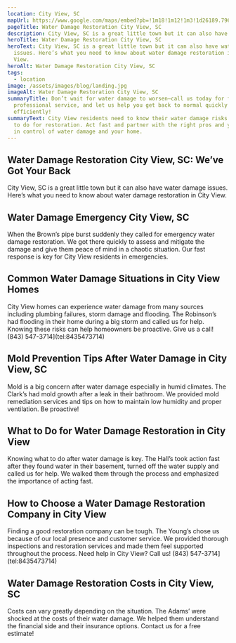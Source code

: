 ```yaml
---
location: City View, SC
mapUrl: https://www.google.com/maps/embed?pb=!1m18!1m12!1m3!1d26189.796719160844!2d-82.44553995788308!3d34.863146926382264!2m3!1f0!2f0!3f0!3m2!1i1024!2i768!4f13.1!3m3!1m2!1s0x885831a69ecc33ed%3A0xa6a9f65f046c47ca!2sCity%20View%2C%20SC%2C%20USA!5e0!3m2!1sen!2sph!4v1728667122392!5m2!1sen!2sph
pageTitle: Water Damage Restoration City View, SC
description: City View, SC is a great little town but it can also have water damage issues.
heroTitle: Water Damage Restoration City View, SC
heroText: City View, SC is a great little town but it can also have water damage
  issues. Here’s what you need to know about water damage restoration in City
  View.
heroAlt: Water Damage Restoration City View, SC
tags:
  - location
image: /assets/images/blog/landing.jpg
imageAlt: Water Damage Restoration City View, SC
summaryTitle: Don’t wait for water damage to worsen—call us today for fast,
  professional service, and let us help you get back to normal quickly and
  efficiently!
summaryText: City View residents need to know their water damage risks and what
  to do for restoration. Act fast and partner with the right pros and you’ll be
  in control of water damage and your home.
---
```

## Water Damage Restoration City View, SC: We’ve Got Your Back

City View, SC is a great little town but it can also have water damage issues. Here’s what you need to know about water damage restoration in City View.



## Water Damage Emergency City View, SC

When the Brown’s pipe burst suddenly they called for emergency water damage restoration. We got there quickly to assess and mitigate the damage and give them peace of mind in a chaotic situation. Our fast response is key for City View residents in emergencies.



## Common Water Damage Situations in City View Homes

City View homes can experience water damage from many sources including plumbing failures, storm damage and flooding. The Robinson’s had flooding in their home during a big storm and called us for help. Knowing these risks can help homeowners be proactive. Give us a call! (843) 547-3714](tel:8435473714)



## Mold Prevention Tips After Water Damage in City View, SC

Mold is a big concern after water damage especially in humid climates. The Clark’s had mold growth after a leak in their bathroom. We provided mold remediation services and tips on how to maintain low humidity and proper ventilation. Be proactive!



## What to Do for Water Damage Restoration in City View

Knowing what to do after water damage is key. The Hall’s took action fast after they found water in their basement, turned off the water supply and called us for help. We walked them through the process and emphasized the importance of acting fast.



## How to Choose a Water Damage Restoration Company in City View

Finding a good restoration company can be tough. The Young’s chose us because of our local presence and customer service. We provided thorough inspections and restoration services and made them feel supported throughout the process. Need help in City View? Call us! (843) 547-3714](tel:8435473714)



## Water Damage Restoration Costs in City View, SC

Costs can vary greatly depending on the situation. The Adams’ were shocked at the costs of their water damage. We helped them understand the financial side and their insurance options. Contact us for a free estimate!

